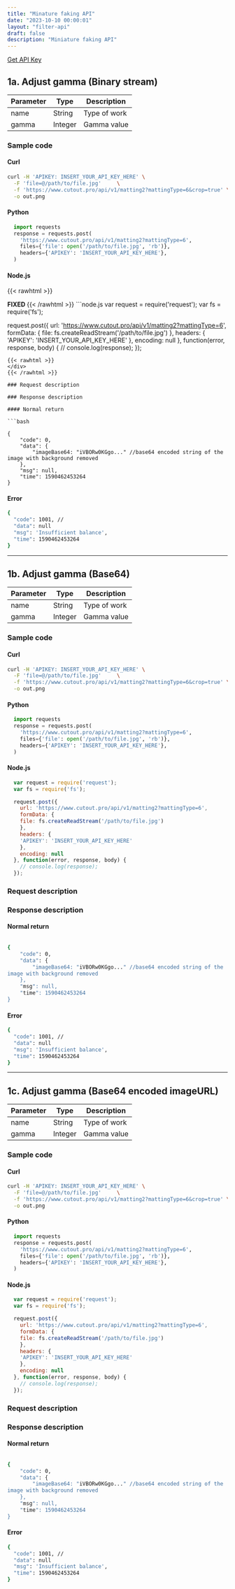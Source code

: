 ```yaml
---
title: "Minature faking API"
date: "2023-10-10 00:00:01"
layout: "filter-api"
draft: false
description: "Miniature faking API"
---
```


[Get API Key](/api/developer-key)

## 1a. Adjust gamma (Binary stream)

| Parameter | Type | Description |
|-----------|------|-------------|
| name      | String | Type of work |
| gamma      | Integer | Gamma value|

### Sample code

#### Curl

```bash
curl -H 'APIKEY: INSERT_YOUR_API_KEY_HERE' \
  -F 'file=@/path/to/file.jpg'     \
  -f 'https://www.cutout.pro/api/v1/matting2?mattingType=6&crop=true' \
  -o out.png

```

#### Python

```python
  import requests
  response = requests.post(
    'https://www.cutout.pro/api/v1/matting2?mattingType=6',
    files={'file': open('/path/to/file.jpg', 'rb')},
    headers={'APIKEY': 'INSERT_YOUR_API_KEY_HERE'},
  )
```

#### Node.js

{{< rawhtml >}}
 <div class='editable' onClick="this.contentEditable='true';">
		<strong> FIXED </strong>
{{< /rawhtml >}}
```node.js
  var request = require('request');
  var fs = require('fs');

  request.post({
    url: 'https://www.cutout.pro/api/v1/matting2?mattingType=6',
    formData: {
    file: fs.createReadStream('/path/to/file.jpg')
    },
    headers: {
    'APIKEY': 'INSERT_YOUR_API_KEY_HERE'
    },
    encoding: null
  }, function(error, response, body) {
    // console.log(response);
  });
```
{{< rawhtml >}}
</div>
{{< /rawhtml >}}

### Request description

### Response description

#### Normal return

```bash

{
    "code": 0,
    "data": {
        "imageBase64: "iVBORw0KGgo..." //base64 encoded string of the
image with background removed
    },
    "msg": null,
    "time": 1590462453264
}
```

#### Error

```bash
{
  "code": 1001, //
  "data": null
  "msg": 'Insufficient balance',
  "time": 1590462453264
}
```

---

## 1b. Adjust gamma (Base64)

| Parameter | Type | Description |
|-----------|------|-------------|
| name      | String | Type of work |
| gamma      | Integer | Gamma value|

### Sample code

#### Curl

```bash
curl -H 'APIKEY: INSERT_YOUR_API_KEY_HERE' \
  -F 'file=@/path/to/file.jpg'     \
  -f 'https://www.cutout.pro/api/v1/matting2?mattingType=6&crop=true' \
  -o out.png

```

#### Python

```python
  import requests
  response = requests.post(
    'https://www.cutout.pro/api/v1/matting2?mattingType=6',
    files={'file': open('/path/to/file.jpg', 'rb')},
    headers={'APIKEY': 'INSERT_YOUR_API_KEY_HERE'},
  )
```

#### Node.js

```node.js
  var request = require('request');
  var fs = require('fs');

  request.post({
    url: 'https://www.cutout.pro/api/v1/matting2?mattingType=6',
    formData: {
    file: fs.createReadStream('/path/to/file.jpg')
    },
    headers: {
    'APIKEY': 'INSERT_YOUR_API_KEY_HERE'
    },
    encoding: null
  }, function(error, response, body) {
    // console.log(response);
  });
```

### Request description

### Response description

#### Normal return

```bash

{
    "code": 0,
    "data": {
        "imageBase64: "iVBORw0KGgo..." //base64 encoded string of the
image with background removed
    },
    "msg": null,
    "time": 1590462453264
}
```

#### Error

```bash
{
  "code": 1001, //
  "data": null
  "msg": 'Insufficient balance',
  "time": 1590462453264
}
```

---

## 1c. Adjust gamma (Base64 encoded imageURL)

| Parameter | Type | Description |
|-----------|------|-------------|
| name      | String | Type of work |
| gamma      | Integer | Gamma value|

### Sample code

#### Curl

```bash
curl -H 'APIKEY: INSERT_YOUR_API_KEY_HERE' \
  -F 'file=@/path/to/file.jpg'     \
  -f 'https://www.cutout.pro/api/v1/matting2?mattingType=6&crop=true' \
  -o out.png

```

#### Python

```python
  import requests
  response = requests.post(
    'https://www.cutout.pro/api/v1/matting2?mattingType=6',
    files={'file': open('/path/to/file.jpg', 'rb')},
    headers={'APIKEY': 'INSERT_YOUR_API_KEY_HERE'},
  )
```

#### Node.js

```node.js
  var request = require('request');
  var fs = require('fs');

  request.post({
    url: 'https://www.cutout.pro/api/v1/matting2?mattingType=6',
    formData: {
    file: fs.createReadStream('/path/to/file.jpg')
    },
    headers: {
    'APIKEY': 'INSERT_YOUR_API_KEY_HERE'
    },
    encoding: null
  }, function(error, response, body) {
    // console.log(response);
  });
```

### Request description

### Response description

#### Normal return

```bash

{
    "code": 0,
    "data": {
        "imageBase64: "iVBORw0KGgo..." //base64 encoded string of the
image with background removed
    },
    "msg": null,
    "time": 1590462453264
}
```

#### Error

```bash
{
  "code": 1001, //
  "data": null
  "msg": 'Insufficient balance',
  "time": 1590462453264
}
```


